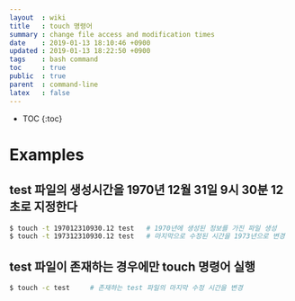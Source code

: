```yaml
---
layout  : wiki
title   : touch 명령어
summary : change file access and modification times
date    : 2019-01-13 18:10:46 +0900
updated : 2019-01-13 18:22:50 +0900
tags    : bash command
toc     : true
public  : true
parent  : command-line
latex   : false
---
```

* TOC
{:toc}

# Examples
## test 파일의 생성시간을 1970년 12월 31일 9시 30분 12초로 지정한다
```sh
$ touch -t 197012310930.12 test   # 1970년에 생성된 정보를 가진 파일 생성
$ touch -t 197312310930.12 test   # 마지막으로 수정된 시간을 1973년으로 변경
```

## test 파일이 존재하는 경우에만 touch 명령어 실행
```sh
$ touch -c test     # 존재하는 test 파일의 마지막 수정 시간을 변경
```
